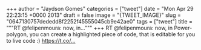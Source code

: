 
+++
author = "Jaydson Gomes"
categories = ["tweet"]
date = "Mon Apr 29 22:23:15 +0000 2013"
draft = false
image = "{TWEET_IMAGE}"
slug = "0647130757dededd8f2252f45555045cb9e42ae0"
tags = ["tweet"]
title = """RT @felipenmoura: now, in..."""
+++
RT @felipenmoura: now, in Power-polygon, you can create a highlighted piece of code, that is editable for you to live code :) https://t.co/…
